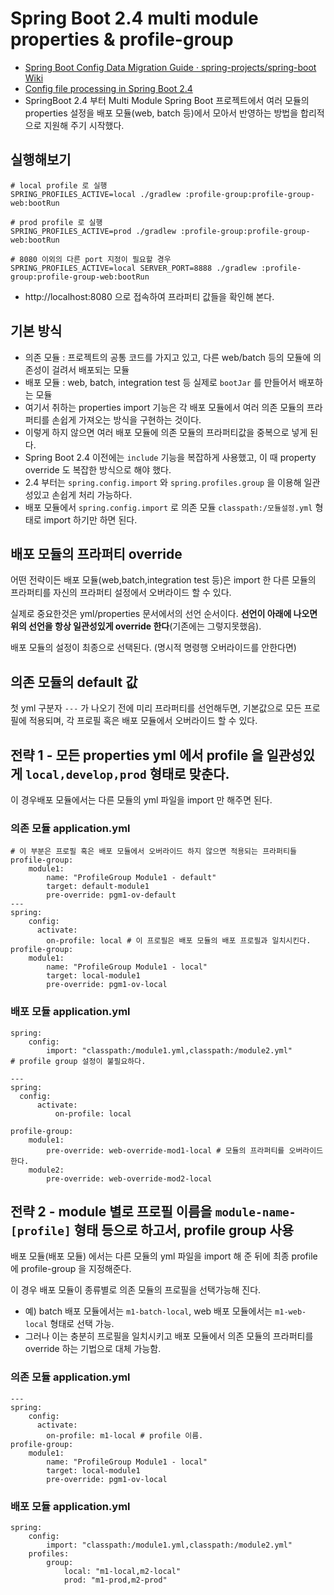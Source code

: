 # Spring Boot 2.4 multi module properties & profile-group
* [Spring Boot Config Data Migration Guide · spring-projects/spring-boot Wiki](https://github.com/spring-projects/spring-boot/wiki/Spring-Boot-Config-Data-Migration-Guide)
* [Config file processing in Spring Boot 2.4](https://spring.io/blog/2020/08/14/config-file-processing-in-spring-boot-2-4)
* SpringBoot 2.4 부터 Multi Module Spring Boot 프로젝트에서 여러 모듈의 properties 설정을 배포 모듈(web, batch 등)에서 모아서 반영하는 방법을 합리적으로 지원해 주기 시작했다.

## 실행해보기
```
# local profile 로 실행
SPRING_PROFILES_ACTIVE=local ./gradlew :profile-group:profile-group-web:bootRun

# prod profile 로 실행
SPRING_PROFILES_ACTIVE=prod ./gradlew :profile-group:profile-group-web:bootRun

# 8080 이외의 다른 port 지정이 필요할 경우
SPRING_PROFILES_ACTIVE=local SERVER_PORT=8888 ./gradlew :profile-group:profile-group-web:bootRun
```
* http://localhost:8080 으로 접속하여 프라퍼티 값들을 확인해 본다.

## 기본 방식
* 의존 모듈 : 프로젝트의 공통 코드를 가지고 있고, 다른 web/batch 등의 모듈에 의존성이 걸려서 배포되는 모듈
* 배포 모듈 : web, batch, integration test 등 실제로 `bootJar` 를 만들어서 배포하는 모듈
* 여기서 취하는 properties import 기능은 각 배포 모듈에서 여러 의존 모듈의 프라퍼티를 손쉽게 가져오는 방식을 구현하는 것이다.
* 이렇게 하지 않으면 여러 배포 모듈에 의존 모듈의 프라퍼티값을 중복으로 넣게 된다.
* Spring Boot 2.4 이전에는 `include` 기능을 복잡하게 사용했고, 이 때 property override 도 복잡한 방식으로 해야 했다.
* 2.4 부터는 `spring.config.import` 와 `spring.profiles.group` 을 이용해 일관성있고 손쉽게 처리 가능하다.
* 배포 모듈에서 `spring.config.import` 로 의존 모듈 `classpath:/모듈설정.yml` 형태로 import 하기만 하면 된다.

## 배포 모듈의 프라퍼티 override
어떤 전략이든 배포 모듈(web,batch,integration test 등)은 import 한
다른 모듈의 프라퍼티를 자신의 프라퍼티 설정에서 오버라이드 할 수 있다.

실제로 중요한것은 yml/properties 문서에서의 선언 순서이다. **선언이 아래에 나오면 위의 선언을 항상 일관성있게 override 한다**(기존에는 그렇지못했음).

배포 모듈의 설정이 최종으로 선택된다. (명시적 명령행 오버라이드를 안한다면)

## 의존 모듈의 default 값
첫 yml 구분자 ```---``` 가 나오기 전에 미리 프라퍼티를 선언해두면, 기본값으로 모든 프로필에 적용되며,
각 프로필 혹은 배포 모듈에서 오버라이드 할 수 있다.

## 전략 1 - 모든 properties yml 에서 profile 을 일관성있게 `local,develop,prod` 형태로 맞춘다.
이 경우배포 모듈에서는 다른 모듈의 yml 파일을 import 만 해주면 된다.

### 의존 모듈 application.yml
```
# 이 부분은 프로필 혹은 배포 모듈에서 오버라이드 하지 않으면 적용되는 프라퍼티들
profile-group:
    module1:
        name: "ProfileGroup Module1 - default"
        target: default-module1
        pre-override: pgm1-ov-default
---
spring:
    config:
      activate:
        on-profile: local # 이 프로필은 배포 모듈의 배포 프로필과 일치시킨다.
profile-group:
    module1:
        name: "ProfileGroup Module1 - local"
        target: local-module1
        pre-override: pgm1-ov-local
```

### 배포 모듈 application.yml
```
spring:
    config:
        import: "classpath:/module1.yml,classpath:/module2.yml"
# profile group 설정이 불필요하다.

---
spring:
  config:
      activate:
          on-profile: local

profile-group:
    module1:
        pre-override: web-override-mod1-local # 모듈의 프라퍼티를 오버라이드 한다.
    module2:
        pre-override: web-override-mod2-local
```

## 전략 2 - module 별로 프로필 이름을 `module-name-[profile]` 형태 등으로 하고서, profile group 사용
배포 모듈(배포 모듈) 에서는 다른 모듈의 yml 파일을 import 해 준 뒤에 최종 profile 에
profile-group 을 지정해준다.

이 경우 배포 모듈이 종류별로 의존 모듈의 프로필을 선택가능해 진다.

* 예) batch 배포 모듈에서는 `m1-batch-local`, web 배포 모듈에서는 `m1-web-local` 형태로 선택 가능.
* 그러나 이는 충분히 프로필을 일치시키고 배포 모듈에서 의존 모듈의 프라퍼티를 override 하는
  기법으로 대체 가능함.

### 의존 모듈 application.yml
```
---
spring:
    config:
      activate:
        on-profile: m1-local # profile 이름.
profile-group:
    module1:
        name: "ProfileGroup Module1 - local"
        target: local-module1
        pre-override: pgm1-ov-local
```

### 배포 모듈 application.yml
```
spring:
    config:
        import: "classpath:/module1.yml,classpath:/module2.yml"
    profiles:
        group:
            local: "m1-local,m2-local"
            prod: "m1-prod,m2-prod"
```
